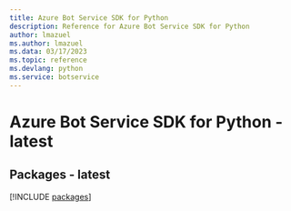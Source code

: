 ```yaml
---
title: Azure Bot Service SDK for Python
description: Reference for Azure Bot Service SDK for Python
author: lmazuel
ms.author: lmazuel
ms.data: 03/17/2023
ms.topic: reference
ms.devlang: python
ms.service: botservice
---
```

# Azure Bot Service SDK for Python - latest
## Packages - latest
[!INCLUDE [packages](bot-service-index.md)]